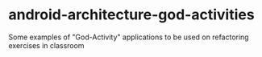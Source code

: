 # android-architecture-god-activities
Some examples of "God-Activity" applications to be used on refactoring exercises in classroom
